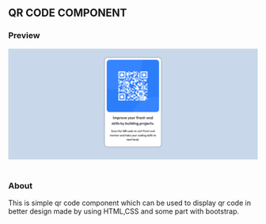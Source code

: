 ## QR CODE COMPONENT

### Preview 
<img src="design/Screenshot 2023-06-08 192429.png">
&nbsp

### About
This is simple qr code component which can be used to display qr code in better design made by using HTML,CSS and some part with bootstrap.

